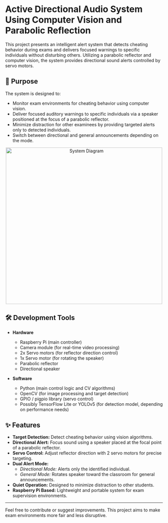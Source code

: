 # Active Directional Audio System Using Computer Vision and Parabolic Reflection

This project presents an intelligent alert system that detects cheating behavior during exams and delivers focused warnings to specific individuals without disturbing others. Utilizing a parabolic reflector and computer vision, the system provides directional sound alerts controlled by servo motors.


## 🧭 Purpose

The system is designed to:
- Monitor exam environments for cheating behavior using computer vision.
- Deliver focused auditory warnings to specific individuals via a speaker positioned at the focus of a parabolic reflector.
- Minimize distraction for other examinees by providing targeted alerts only to detected individuals.
- Switch between directional and general announcements depending on the mode.

<p align="center">
  <img src="https://github.com/user-attachments/assets/6d7d48d6-cd15-41e1-b568-4ea6357bb149" alt="System Diagram" width="500"/>
</p>

## 🛠️ Development Tools

- **Hardware**
  - Raspberry Pi (main controller)
  - Camera module (for real-time video processing)
  - 2x Servo motors (for reflector direction control)
  - 1x Servo motor (for rotating the speaker)
  - Parabolic reflector
  - Directional speaker
  
- **Software**
  - Python (main control logic and CV algorithms)
  - OpenCV (for image processing and target detection)
  - GPIO / pigpio library (servo control)
  - Possibly TensorFlow Lite or YOLOv5 (for detection model, depending on performance needs)

## ✨ Features

- **Target Detection:** Detect cheating behavior using vision algorithms.
- **Directional Alert:** Focus sound using a speaker placed at the focal point of a parabolic reflector.
- **Servo Control:** Adjust reflector direction with 2 servo motors for precise targeting.
- **Dual Alert Mode:** 
  - *Directional Mode:* Alerts only the identified individual.
  - *General Mode:* Rotates speaker toward the classroom for general announcements.
- **Quiet Operation:** Designed to minimize distraction to other students.
- **Raspberry Pi Based:** Lightweight and portable system for exam supervision environments.

---

Feel free to contribute or suggest improvements. This project aims to make exam environments more fair and less disruptive.
